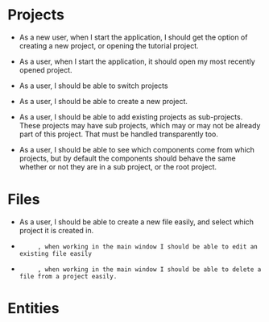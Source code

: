 
Projects
========

 * As a new user, when I start the application, I should get the option of creating a new project, or opening the tutorial 
   project.

 * As a user, when I start the application, it should open my most recently opened project.

 * As a user, I should be able to switch projects

 * As a user, I should be able to create a new project.

 * As a user, I should be able to add existing projects as sub-projects. These projects may have sub projects, which may 
   or may not be already part of this project. That must be handled transparently too.

 * As a user, I should be able to see which components come from which projects, but by default
   the components should behave the same whether or not they are in a sub project, or the root project.

Files
=====

 * As a user, I should be able to create a new file easily, and select which project it is created in.

 *          , when working in the main window I should be able to edit an existing file easily
 
 *          , when working in the main window I should be able to delete a file from a project easily.
 
Entities
========